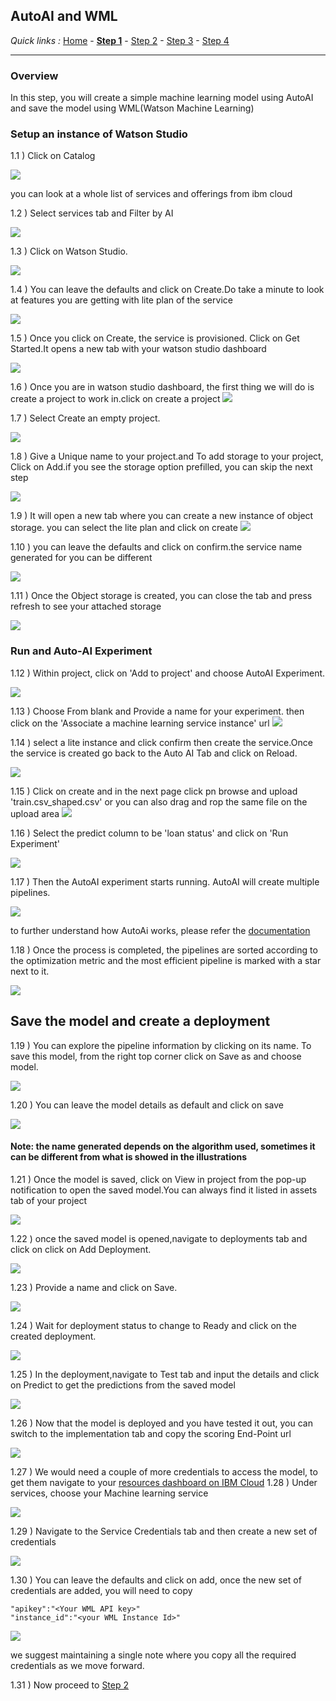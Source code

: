 ## AutoAI and WML

*Quick links :*
[Home](/README.md) - [**Step 1**](https://github.com/krishnac7/Smart-FAQ-Assistant/tree/master/Step1-Wml) - [Step 2](https://github.com/krishnac7/Smart-FAQ-Assistant/tree/master/Step2-Discovery) - [Step 3](https://github.com/krishnac7/Smart-FAQ-Assistant/tree/master/Step3-Functions) - [Step 4](https://github.com/krishnac7/Smart-FAQ-Assistant/tree/master/Step4-Assistant)
***

### Overview

In this step, you will create a simple machine learning model using AutoAI and save the model using WML(Watson Machine Learning)

### Setup an instance of Watson Studio

1.1 ) Click on Catalog

![](../Media/img/dashboard.png)

you can look at a whole list of services and offerings from ibm cloud

1.2 ) Select services tab and Filter by AI

![](../Media/img/services.png)

1.3 ) Click on Watson Studio.

 ![](../Media/img/watsonStudio.png)
 
 
1.4 ) You can leave the defaults and click on Create.Do take a minute to look at features you are getting with lite plan of the service

![](../Media/img/serviceCreation.png)


1.5 ) Once you click on Create, the service is provisioned. Click on Get Started.It opens a new tab with your watson studio dashboard

![](../Media/img/img-02.png)

1.6 ) Once you are in  watson studio dashboard, the first thing we will do is create a project  to work in.click on create a project
![](../Media/img/createProject.png)

1.7 ) Select Create an empty project.

![](../Media/img/img-03.png)

1.8 ) Give a Unique name to your project.and To add storage to your project, Click on Add.if you see the storage option prefilled, you can skip the next step

![](../Media/img/project.png)

1.9 ) It will open a new tab where you can create a new instance of object storage. you can select the lite plan and click on create
![](../Media/img/addStorage.png)

1.10 ) you can leave the defaults and click on confirm.the service name generated for you can be different

![](../Media/img/confirm.png)


1.11 ) Once the Object storage is created, you can close the tab and press refresh to see your attached storage

![](../Media/img/attachStorage.gif)

### Run and Auto-AI Experiment

1.12 ) Within project, click on 'Add to project' and choose AutoAI Experiment.

![](../Media/img/img-07.png)

1.13 ) Choose From blank and Provide a name for your experiment. then click on the 'Associate a machine learning service instance' url
![](../Media/img/autoAi.png)

1.14 ) select a lite instance and click confirm then create the service.Once the service is created go back to the Auto AI Tab and click on Reload.

![](../Media/img/createWml.gif)

1.15 ) Click on create and in the next page click pn browse and upload 'train.csv_shaped.csv' or you can also drag and rop the same file on the upload area
![](../Media/img/uploadData.png)

1.16 ) Select the predict column to be 'loan status' and click on 'Run Experiment'

![](../Media/img/runExperiment.png)

1.17 ) Then the AutoAI experiment starts running. AutoAI will create multiple pipelines.

![](../Media/img/autoAiRun.png)

to further understand how AutoAi works, please refer the [documentation](https://dataplatform.cloud.ibm.com/docs/content/wsj/analyze-data/autoai-overview.html?context=analytics)

1.18 ) Once the process is completed, the pipelines are sorted according to the optimization metric and the most efficient pipeline is marked with a star next to it.

![](../Media/img/img-13.png)

## Save the model and create a deployment

1.19 ) You can explore the pipeline information by clicking on its name. To save this model, from the right top corner click on Save as and choose model.

![](../Media/img/img-14.png)

1.20 ) You can leave the model details as default and click on save

![](../Media/img/modelDetails.png)

 #### Note: the name generated depends on the algorithm used, sometimes it can be different from what is showed in the illustrations

1.21 ) Once the model is saved, click on View in project from the pop-up notification to open the saved model.You can always find it listed in assets tab of your project

![](../Media/img/viewModel.png)

1.22 ) once the saved model is opened,navigate to deployments tab and click on click on Add Deployment.

![](../Media/img/img-16.png)

1.23 ) Provide a name and click on Save.

![](../Media/img/deployment.png)

1.24 ) Wait for deployment status to change to Ready and click on the created deployment.

![](../Media/img/img-18.png)

1.25 ) In the deployment,navigate to Test tab and input the details and click on Predict to get the predictions from the saved model

![](../Media/img/testDeployment.png)

1.26 ) Now that the model is deployed and you have tested it out, you can switch to the implementation tab and copy the scoring End-Point url

![](../Media/img/wmlEndPoint.png)

1.27 ) We would need a couple of more credentials to access the model, to get them navigate to your [resources dashboard on IBM Cloud](https://cloud.ibm.com/resources)
1.28 ) Under services, choose your Machine learning service

![](../Media/img/resources.png)

1.29 ) Navigate to the Service Credentials tab and then create a new set of credentials

![](../Media/img/cred.png)

1.30 ) You can leave the defaults and click on add, once the new set of credentials are added, you will need to copy

```
"apikey":"<Your WML API key>"
"instance_id":"<your WML Instance Id>"
```

![](../Media/img/getCred.gif)

we suggest maintaining a single note where you copy all the required credentials as we move forward.

1.31 ) Now proceed to [Step 2](https://github.com/krishnac7/Smart-FAQ-Assistant/tree/master/Step2-Discovery)